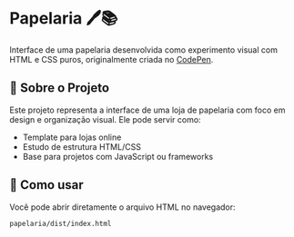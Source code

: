 # Papelaria 🖊️📚

Interface de uma papelaria desenvolvida como experimento visual com HTML e CSS puros, originalmente criada no [CodePen](https://codepen.io/Thau90/pen/VYwOxjX).

## 🧩 Sobre o Projeto

Este projeto representa a interface de uma loja de papelaria com foco em design e organização visual. Ele pode servir como:

- Template para lojas online
- Estudo de estrutura HTML/CSS
- Base para projetos com JavaScript ou frameworks

## 🚀 Como usar

Você pode abrir diretamente o arquivo HTML no navegador:

```bash
papelaria/dist/index.html
